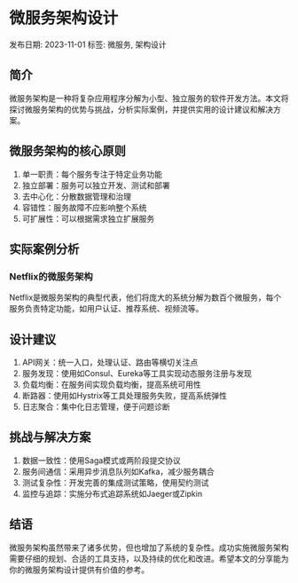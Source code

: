 # 微服务架构设计 

发布日期: 2023-11-01
标签: 微服务, 架构设计

## 简介

微服务架构是一种将复杂应用程序分解为小型、独立服务的软件开发方法。本文将探讨微服务架构的优势与挑战，分析实际案例，并提供实用的设计建议和解决方案。

## 微服务架构的核心原则

1. 单一职责：每个服务专注于特定业务功能
2. 独立部署：服务可以独立开发、测试和部署
3. 去中心化：分散数据管理和治理
4. 容错性：服务故障不应影响整个系统
5. 可扩展性：可以根据需求独立扩展服务

## 实际案例分析

### Netflix的微服务架构

Netflix是微服务架构的典型代表，他们将庞大的系统分解为数百个微服务，每个服务负责特定功能，如用户认证、推荐系统、视频流等。

## 设计建议

1. API网关：统一入口，处理认证、路由等横切关注点
2. 服务发现：使用如Consul、Eureka等工具实现动态服务注册与发现
3. 负载均衡：在服务间实现负载均衡，提高系统可用性
4. 断路器：使用如Hystrix等工具处理服务失败，提高系统弹性
5. 日志聚合：集中化日志管理，便于问题诊断

## 挑战与解决方案

1. 数据一致性：使用Saga模式或两阶段提交协议
2. 服务间通信：采用异步消息队列如Kafka，减少服务耦合
3. 测试复杂性：开发完善的集成测试策略，使用契约测试
4. 监控与追踪：实施分布式追踪系统如Jaeger或Zipkin

## 结语

微服务架构虽然带来了诸多优势，但也增加了系统的复杂性。成功实施微服务架构需要仔细的规划、合适的工具支持，以及持续的优化和改进。希望本文的分享能为你的微服务架构设计提供有价值的参考。